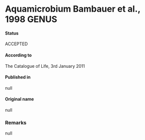 # Aquamicrobium Bambauer et al., 1998 GENUS

#### Status
ACCEPTED

#### According to
The Catalogue of Life, 3rd January 2011

#### Published in
null

#### Original name
null

### Remarks
null